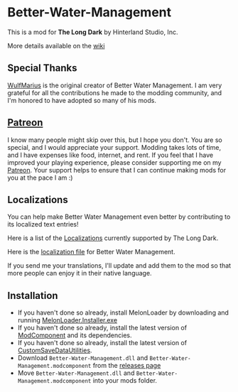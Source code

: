 # Better-Water-Management

This is a mod for **The Long Dark** by Hinterland Studio, Inc.

More details available on the [wiki](https://github.com/ds5678/Better-Water-Management/wiki)

## Special Thanks

[WulfMarius](https://github.com/WulfMarius) is the original creator of Better Water Management. I am very grateful for all the contributions he made to the modding community, and I'm honored to have adopted so many of his mods.

## [Patreon](https://www.patreon.com/ds5678)

I know many people might skip over this, but I hope you don't. You are so special, and I would appreciate your support. Modding takes lots of time, and I have expenses like food, internet, and rent. If you feel that I have improved your playing experience, please consider supporting me on my [Patreon](https://www.patreon.com/ds5678). Your support helps to ensure that I can continue making mods for you at the pace I am :)

## Localizations

You can help make Better Water Management even better by contributing to its localized text entries!

Here is a list of the [Localizations](https://github.com/ds5678/ModComponent/wiki/Localizations) currently supported by The Long Dark.

Here is the [localization file](https://github.com/ds5678/Better-Water-Management/blob/master/Unity/Assets/Localization.json) for Better Water Management.

If you send me your translations, I'll update and add them to the mod so that more people can enjoy it in their native language.

## Installation

* If you haven't done so already, install MelonLoader by downloading and running [MelonLoader.Installer.exe](https://github.com/HerpDerpinstine/MelonLoader/releases/latest/download/MelonLoader.Installer.exe)
* If you haven't done so already, install the latest version of [ModComponent](https://github.com/ds5678/ModComponent) and its dependencies.
* If you haven't done so already, install the latest version of [CustomSaveDataUtilities](https://github.com/ds5678/CustomSaveDataUtilities).
* Download `Better-Water-Management.dll` and `Better-Water-Management.modcomponent` from the [releases page](https://github.com/ds5678/Better-Water-Management/releases)
* Move `Better-Water-Management.dll` and `Better-Water-Management.modcomponent` into your mods folder.
